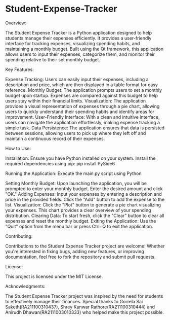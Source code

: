 # Student-Expense-Tracker

Overview:

The Student Expense Tracker is a Python application designed to help students manage their expenses efficiently. It provides a user-friendly interface for tracking expenses, visualizing spending habits, and maintaining a monthly budget. Built using the Qt framework, this application allows users to input their expenses, categorize them, and monitor their spending relative to their set monthly budget.


Key Features:

Expense Tracking: Users can easily input their expenses, including a description and price, which are then displayed in a table format for easy reference.
Monthly Budget: The application prompts users to set a monthly budget upon startup. Expenses are compared against this budget to help users stay within their financial limits.
Visualization: The application provides a visual representation of expenses through a pie chart, allowing users to quickly understand their spending habits and identify areas for improvement.
User-Friendly Interface: With a clean and intuitive interface, users can navigate the application effortlessly, making expense tracking a simple task.
Data Persistence: The application ensures that data is persisted between sessions, allowing users to pick up where they left off and maintain a continuous record of their expenses.


How to Use:

Installation: Ensure you have Python installed on your system. Install the required dependencies using pip:
pip install PySide6

Running the Application: Execute the main.py script using Python

Setting Monthly Budget: Upon launching the application, you will be prompted to enter your monthly budget. Enter the desired amount and click "OK."
Adding Expenses: Input your expenses by entering a description and price in the provided fields. Click the "Add" button to add the expense to the list.
Visualization: Click the "Plot" button to generate a pie chart visualizing your expenses. This chart provides a clear overview of your spending distribution.
Clearing Data: To start fresh, click the "Clear" button to clear all expenses and reset the monthly budget.
Exiting the Application: Use the "Quit" option from the menu bar or press Ctrl+Q to exit the application.


Contributing:

Contributions to the Student Expense Tracker project are welcome! Whether you're interested in fixing bugs, adding new features, or improving documentation, feel free to fork the repository and submit pull requests.


License:

This project is licensed under the MIT License.


Acknowledgments:

The Student Expense Tracker project was inspired by the need for students to effectively manage their finances. Special thanks to Gorrela Sai Saketh(RA211100310437), Shrey Kanwar Rathore(RA211100310444) and Anirudh Dhawan(RA2111003010333) who helped make this project possible.
